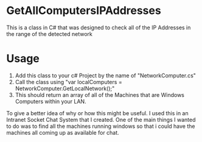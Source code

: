 # GetAllComputersIPAddresses
This is a class in C# that was designed to check all of the IP Addresses in the range of the detected network

# Usage
1. Add this class to your c# Project by the name of "NetworkComputer.cs"
2. Call the class using "var localComputers = NetworkComputer.GetLocalNetwork();"
3. This should return an array of all of the Machines that are Windows Computers within your LAN.

To give a better idea of why or how this might be useful. I used this in an Intranet Socket Chat System that I created. One of the main things I wanted to do was to find all the machines running windows so that i could have the machines all coming up as available for chat. 
